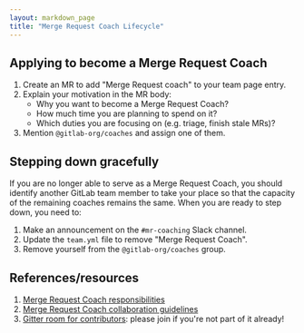 ```yaml
---
layout: markdown_page
title: "Merge Request Coach Lifecycle"
---
```


## Applying to become a Merge Request Coach

1. Create an MR to add "Merge Request coach" to your team page entry.
1. Explain your motivation in the MR body:
   * Why you want to become a Merge Request Coach?
   * How much time you are planning to spend on it?
   * Which duties you are focusing on (e.g. triage, finish stale MRs)?
1. Mention `@gitlab-org/coaches` and assign one of them.

## Stepping down gracefully

If you are no longer able to serve as a Merge Request Coach, you should identify another GitLab team member to take your place so that the capacity of the remaining coaches remains the same. When you are ready to step down, you need to: 

1. Make an announcement on the `#mr-coaching` Slack channel. 
1. Update the `team.yml` file to remove "Merge Request Coach". 
1. Remove yourself from the `@gitlab-org/coaches` group.  

## References/resources

1. [Merge Request Coach responsibilities](/job-families/expert/merge-request-coach#responsibilities)
1. [Merge Request Coach collaboration guidelines](/job-families/expert/merge-request-coach#collaboration-guidelines)
1. [Gitter room for contributors](https://gitter.im/gitlabhq/contributors): please join if you're not part of it already!
